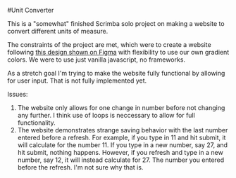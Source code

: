 #Unit Converter

This is a "somewhat" finished Scrimba solo project on making a website to convert different units of measure.

The constraints of the project are met, which were to create a website following [this design shown on Figma](https://www.figma.com/file/AdqUVRQCZGP1zRcEvzmJTm/Unit-Conversion?node-id=0%3A13) with flexibility to use our own gradient colors. We were to use just vanilla javascript, no frameworks.

As a stretch goal I'm trying to make the website fully functional by allowing for user input. That is not fully implemented yet.

Issues:
1. The website only allows for one change in number before not changing any further. I think use of loops is neccessary to allow for full functionality.
2. The website demonstrates strange saving behavior with the last number entered before a refresh. For example, if you type in 11 and hit submit, it will calculate for the number 11. If you type in a new number, say 27, and hit submit, nothing happens. However, if you refresh and type in a new number, say 12, it will instead calculate for 27. The number you entered before the refresh. I'm not sure why that is.